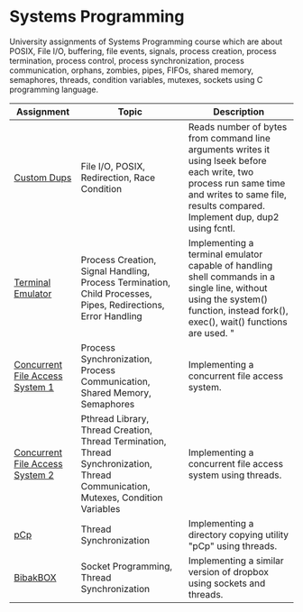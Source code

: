 # Systems Programming  
University assignments of Systems Programming course which are about POSIX, File I/O, buffering, file events, signals, process creation, process termination, process control, process synchronization, process communication, orphans, zombies, pipes, FIFOs, shared memory, semaphores, threads, condition variables, mutexes, sockets using C programming language.  

| Assignment | Topic | Description |
| --- | --- | --- |
| [Custom Dups](https://github.com/burraaook/systems-programming/tree/main/01_custom-dups) | File I/O, POSIX, Redirection, Race Condition | Reads number of bytes from command line arguments writes it using lseek before each write, two process run same time and writes to same file, results compared. Implement dup, dup2 using fcntl. |
| [Terminal Emulator](https://github.com/burraaook/systems-programming/tree/main/02_terminal-emulator) | Process Creation, Signal Handling, Process Termination, Child Processes, Pipes, Redirections, Error Handling | Implementing a terminal emulator capable of handling shell commands in a single line, without using the system() function, instead fork(), exec(), wait() functions are used. "|", ">", "<" operators are implemented. |
| [Concurrent File Access System 1](https://github.com/burraaook/systems-programming/tree/main/03_concurrent-file-access-system-process) | Process Synchronization, Process Communication, Shared Memory, Semaphores | Implementing a concurrent file access system. |
| [Concurrent File Access System 2](https://github.com/burraaook/systems-programming/tree/main/04_concurrent-file-access-system-thread) | Pthread Library, Thread Creation, Thread Termination, Thread Synchronization, Thread Communication, Mutexes, Condition Variables | Implementing a concurrent file access system using threads. |
| [pCp](https://github.com/burraaook/systems-programming/tree/main/05_pcp) | Thread Synchronization | Implementing a directory copying utility "pCp" using threads. |
| [BibakBOX](https://github.com/burraaook/systems-programming/tree/main/06_bibakbox) | Socket Programming, Thread Synchronization | Implementing a similar version of dropbox using sockets and threads. |
